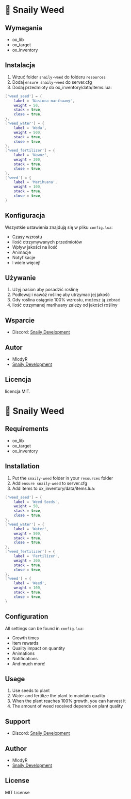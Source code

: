 # 🌿 Snaily Weed

## Wymagania
- ox_lib
- ox_target
- ox_inventory

## Instalacja
1. Wrzuć folder `snaily-weed` do folderu `resources`
2. Dodaj `ensure snaily-weed` do server.cfg
3. Dodaj przedmioty do ox_inventory/data/items.lua:
```lua
['weed_seed'] = {
    label = 'Nasiona marihuany',
    weight = 50,
    stack = true,
    close = true,
},
['weed_water'] = {
    label = 'Woda',
    weight = 500,
    stack = true,
    close = true,
},
['weed_fertilizer'] = {
    label = 'Nawóz',
    weight = 300,
    stack = true,
    close = true,
},
['weed'] = {
    label = 'Marihuana',
    weight = 100,
    stack = true,
    close = true,
}
```

## Konfiguracja
Wszystkie ustawienia znajdują się w pliku `config.lua`:
- Czasy wzrostu
- Ilość otrzymywanych przedmiotów
- Wpływ jakości na ilość
- Animacje
- Notyfikacje
- I wiele więcej!

## Używanie
1. Użyj nasion aby posadzić roślinę
2. Podlewaj i nawóź roślinę aby utrzymać jej jakość
3. Gdy roślina osiągnie 100% wzrostu, możesz ją zebrać
4. Ilość otrzymanej marihuany zależy od jakości rośliny

## Wsparcie
- Discord: [Snaily Development](https://discord.gg/KCykBSAPsY)

## Autor
- MlodyR
- [Snaily Development](https://discord.gg/KCykBSAPsY)

## Licencja
licencja MIT.

# 🌿 Snaily Weed

## Requirements
- ox_lib
- ox_target
- ox_inventory

## Installation
1. Put the `snaily-weed` folder in your `resources` folder
2. Add `ensure snaily-weed` to server.cfg
3. Add items to ox_inventory/data/items.lua:
```lua
['weed_seed'] = {
    label = 'Weed Seeds',
    weight = 50,
    stack = true,
    close = true,
},
['weed_water'] = {
    label = 'Water',
    weight = 500,
    stack = true,
    close = true,
},
['weed_fertilizer'] = {
    label = 'Fertilizer',
    weight = 300,
    stack = true,
    close = true,
},
['weed'] = {
    label = 'Weed',
    weight = 100,
    stack = true,
    close = true,
}
```

## Configuration
All settings can be found in `config.lua`:
- Growth times
- Item rewards
- Quality impact on quantity
- Animations
- Notifications
- And much more!

## Usage
1. Use seeds to plant
2. Water and fertilize the plant to maintain quality
3. When the plant reaches 100% growth, you can harvest it
4. The amount of weed received depends on plant quality

## Support
- Discord: [Snaily Development](https://discord.gg/KCykBSAPsY)

## Author
- MlodyR
- [Snaily Development](https://discord.gg/KCykBSAPsY)

## License
MIT License
